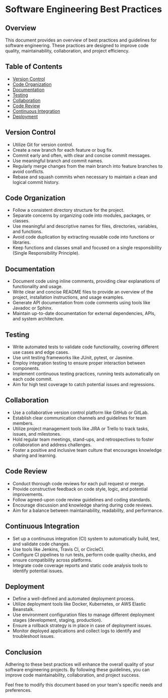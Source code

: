 # Software Engineering Best Practices

## Overview
This document provides an overview of best practices and guidelines for software engineering. These practices are designed to improve code quality, maintainability, collaboration, and project efficiency.

## Table of Contents
- [Version Control](#version-control)
- [Code Organization](#code-organization)
- [Documentation](#documentation)
- [Testing](#testing)
- [Collaboration](#collaboration)
- [Code Review](#code-review)
- [Continuous Integration](#continuous-integration)
- [Deployment](#deployment)

## Version Control
- Utilize Git for version control.
- Create a new branch for each feature or bug fix.
- Commit early and often, with clear and concise commit messages.
- Use meaningful branch and commit names.
- Regularly merge changes from the main branch into feature branches to avoid conflicts.
- Rebase and squash commits when necessary to maintain a clean and logical commit history.

## Code Organization
- Follow a consistent directory structure for the project.
- Separate concerns by organizing code into modules, packages, or classes.
- Use meaningful and descriptive names for files, directories, variables, and functions.
- Avoid code duplication by extracting reusable code into functions or libraries.
- Keep functions and classes small and focused on a single responsibility (Single Responsibility Principle).

## Documentation
- Document code using inline comments, providing clear explanations of functionality and usage.
- Write clear and concise README files to provide an overview of the project, installation instructions, and usage examples.
- Generate API documentation from code comments using tools like Javadoc or Sphinx.
- Maintain up-to-date documentation for external dependencies, APIs, and system architecture.

## Testing
- Write automated tests to validate code functionality, covering different use cases and edge cases.
- Use unit testing frameworks like JUnit, pytest, or Jasmine.
- Employ integration testing to ensure proper interaction between components.
- Implement continuous testing practices, running tests automatically on each code commit.
- Aim for high test coverage to catch potential issues and regressions.

## Collaboration
- Use a collaborative version control platform like GitHub or GitLab.
- Establish clear communication channels and guidelines for team members.
- Utilize project management tools like JIRA or Trello to track tasks, issues, and milestones.
- Hold regular team meetings, stand-ups, and retrospectives to foster collaboration and address challenges.
- Foster a positive and inclusive team culture that encourages knowledge sharing and learning.

## Code Review
- Conduct thorough code reviews for each pull request or merge.
- Provide constructive feedback on code style, logic, and potential improvements.
- Follow agreed-upon code review guidelines and coding standards.
- Encourage discussion and knowledge sharing during code reviews.
- Aim for a balance between maintainability, readability, and performance.

## Continuous Integration
- Set up a continuous integration (CI) system to automatically build, test, and validate code changes.
- Use tools like Jenkins, Travis CI, or CircleCI.
- Configure CI pipelines to run tests, perform code quality checks, and ensure compatibility across platforms.
- Integrate code coverage reports and static code analysis tools to identify potential issues.

## Deployment
- Define a well-defined and automated deployment process.
- Utilize deployment tools like Docker, Kubernetes, or AWS Elastic Beanstalk.
- Use environment configuration files to manage different deployment stages (development, staging, production).
- Ensure a rollback strategy is in place in case of deployment issues.
- Monitor deployed applications and collect logs to identify and troubleshoot issues.

## Conclusion
Adhering to these best practices will enhance the overall quality of your software engineering projects. By following these guidelines, you can improve code maintainability, collaboration, and project success.

Feel free to modify this document based on your team's specific needs and preferences.
